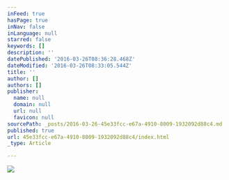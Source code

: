 ```yaml
---
inFeed: true
hasPage: true
inNav: false
inLanguage: null
starred: false
keywords: []
description: ''
datePublished: '2016-03-26T08:36:28.468Z'
dateModified: '2016-03-26T08:33:05.544Z'
title: ''
author: []
authors: []
publisher:
  name: null
  domain: null
  url: null
  favicon: null
sourcePath: _posts/2016-03-26-45e33fcc-e67a-4910-8009-1932092d88c4.md
published: true
url: 45e33fcc-e67a-4910-8009-1932092d88c4/index.html
_type: Article

---
```

![](https://the-grid-user-content.s3-us-west-2.amazonaws.com/da2d4884-7e37-4f91-bbe9-dce3cd8e370f.jpg)